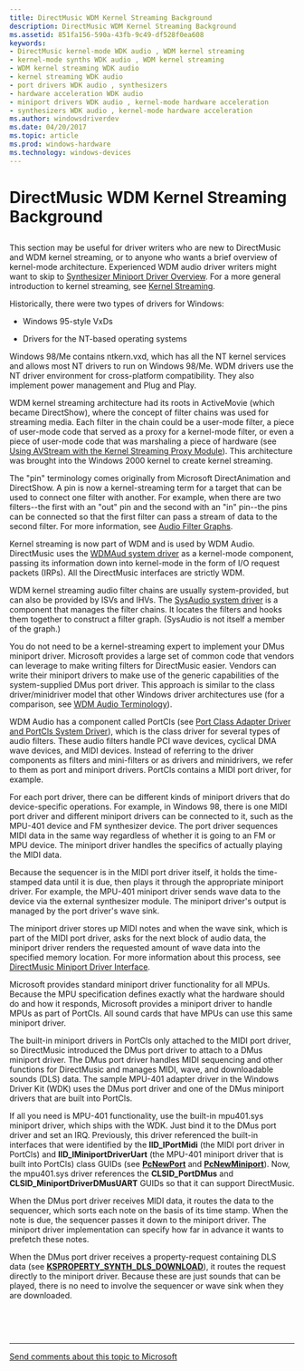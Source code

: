 ```yaml
---
title: DirectMusic WDM Kernel Streaming Background
description: DirectMusic WDM Kernel Streaming Background
ms.assetid: 851fa156-590a-43fb-9c49-df528f0ea608
keywords:
- DirectMusic kernel-mode WDK audio , WDM kernel streaming
- kernel-mode synths WDK audio , WDM kernel streaming
- WDM kernel streaming WDK audio
- kernel streaming WDK audio
- port drivers WDK audio , synthesizers
- hardware acceleration WDK audio
- miniport drivers WDK audio , kernel-mode hardware acceleration
- synthesizers WDK audio , kernel-mode hardware acceleration
ms.author: windowsdriverdev
ms.date: 04/20/2017
ms.topic: article
ms.prod: windows-hardware
ms.technology: windows-devices
---
```


# DirectMusic WDM Kernel Streaming Background


## <span id="directmusic_wdm_kernel_streaming_background"></span><span id="DIRECTMUSIC_WDM_KERNEL_STREAMING_BACKGROUND"></span>


This section may be useful for driver writers who are new to DirectMusic and WDM kernel streaming, or to anyone who wants a brief overview of kernel-mode architecture. Experienced WDM audio driver writers might want to skip to [Synthesizer Miniport Driver Overview](synthesizer-miniport-driver-overview.md). For a more general introduction to kernel streaming, see [Kernel Streaming](https://msdn.microsoft.com/library/windows/hardware/ff560842).

Historically, there were two types of drivers for Windows:

-   Windows 95-style VxDs

-   Drivers for the NT-based operating systems

Windows 98/Me contains ntkern.vxd, which has all the NT kernel services and allows most NT drivers to run on Windows 98/Me. WDM drivers use the NT driver environment for cross-platform compatibility. They also implement power management and Plug and Play.

WDM kernel streaming architecture had its roots in ActiveMovie (which became DirectShow), where the concept of filter chains was used for streaming media. Each filter in the chain could be a user-mode filter, a piece of user-mode code that served as a proxy for a kernel-mode filter, or even a piece of user-mode code that was marshaling a piece of hardware (see [Using AVStream with the Kernel Streaming Proxy Module](https://msdn.microsoft.com/library/windows/hardware/ff568671)). This architecture was brought into the Windows 2000 kernel to create kernel streaming.

The "pin" terminology comes originally from Microsoft DirectAnimation and DirectShow. A pin is now a kernel-streaming term for a target that can be used to connect one filter with another. For example, when there are two filters--the first with an "out" pin and the second with an "in" pin--the pins can be connected so that the first filter can pass a stream of data to the second filter. For more information, see [Audio Filter Graphs](audio-filter-graphs.md).

Kernel streaming is now part of WDM and is used by WDM Audio. DirectMusic uses the [WDMAud system driver](user-mode-wdm-audio-components.md#wdmaud_system_driver) as a kernel-mode component, passing its information down into kernel-mode in the form of I/O request packets (IRPs). All the DirectMusic interfaces are strictly WDM.

WDM kernel streaming audio filter chains are usually system-provided, but can also be provided by ISVs and IHVs. The [SysAudio system driver](kernel-mode-wdm-audio-components.md#sysaudio_system_driver) is a component that manages the filter chains. It locates the filters and hooks them together to construct a filter graph. (SysAudio is not itself a member of the graph.)

You do not need to be a kernel-streaming expert to implement your DMus miniport driver. Microsoft provides a large set of common code that vendors can leverage to make writing filters for DirectMusic easier. Vendors can write their miniport drivers to make use of the generic capabilities of the system-supplied DMus port driver. This approach is similar to the class driver/minidriver model that other Windows driver architectures use (for a comparison, see [WDM Audio Terminology](wdm-audio-terminology.md)).

WDM Audio has a component called PortCls (see [Port Class Adapter Driver and PortCls System Driver](kernel-mode-wdm-audio-components.md#port_class_adapter_driver_and_portcls_system_driver)), which is the class driver for several types of audio filters. These audio filters handle PCI wave devices, cyclical DMA wave devices, and MIDI devices. Instead of referring to the driver components as filters and mini-filters or as drivers and minidrivers, we refer to them as port and miniport drivers. PortCls contains a MIDI port driver, for example.

For each port driver, there can be different kinds of miniport drivers that do device-specific operations. For example, in Windows 98, there is one MIDI port driver and different miniport drivers can be connected to it, such as the MPU-401 device and FM synthesizer device. The port driver sequences MIDI data in the same way regardless of whether it is going to an FM or MPU device. The miniport driver handles the specifics of actually playing the MIDI data.

Because the sequencer is in the MIDI port driver itself, it holds the time-stamped data until it is due, then plays it through the appropriate miniport driver. For example, the MPU-401 miniport driver sends wave data to the device via the external synthesizer module. The miniport driver's output is managed by the port driver's wave sink.

The miniport driver stores up MIDI notes and when the wave sink, which is part of the MIDI port driver, asks for the next block of audio data, the miniport driver renders the requested amount of wave data into the specified memory location. For more information about this process, see [DirectMusic Miniport Driver Interface](directmusic-miniport-driver-interface.md).

Microsoft provides standard miniport driver functionality for all MPUs. Because the MPU specification defines exactly what the hardware should do and how it responds, Microsoft provides a miniport driver to handle MPUs as part of PortCls. All sound cards that have MPUs can use this same miniport driver.

The built-in miniport drivers in PortCls only attached to the MIDI port driver, so DirectMusic introduced the DMus port driver to attach to a DMus miniport driver. The DMus port driver handles MIDI sequencing and other functions for DirectMusic and manages MIDI, wave, and downloadable sounds (DLS) data. The sample MPU-401 adapter driver in the Windows Driver Kit (WDK) uses the DMus port driver and one of the DMus miniport drivers that are built into PortCls.

If all you need is MPU-401 functionality, use the built-in mpu401.sys miniport driver, which ships with the WDK. Just bind it to the DMus port driver and set an IRQ. Previously, this driver referenced the built-in interfaces that were identified by the **IID\_IPortMidi** (the MIDI port driver in PortCls) and **IID\_IMiniportDriverUart** (the MPU-401 miniport driver that is built into PortCls) class GUIDs (see [**PcNewPort**](https://msdn.microsoft.com/library/windows/hardware/ff537715) and [**PcNewMiniport**](https://msdn.microsoft.com/library/windows/hardware/ff537714)). Now, the mpu401.sys driver references the **CLSID\_PortDMus** and **CLSID\_MiniportDriverDMusUART** GUIDs so that it can support DirectMusic.

When the DMus port driver receives MIDI data, it routes the data to the sequencer, which sorts each note on the basis of its time stamp. When the note is due, the sequencer passes it down to the miniport driver. The miniport driver implementation can specify how far in advance it wants to prefetch these notes.

When the DMus port driver receives a property-request containing DLS data (see [**KSPROPERTY\_SYNTH\_DLS\_DOWNLOAD**](https://msdn.microsoft.com/library/windows/hardware/ff537396)), it routes the request directly to the miniport driver. Because these are just sounds that can be played, there is no need to involve the sequencer or wave sink when they are downloaded.

 

 


--------------------
[Send comments about this topic to Microsoft](mailto:wsddocfb@microsoft.com?subject=Documentation%20feedback%20[audio\audio]:%20DirectMusic%20WDM%20Kernel%20Streaming%20Background%20%20RELEASE:%20%287/18/2016%29&body=%0A%0APRIVACY%20STATEMENT%0A%0AWe%20use%20your%20feedback%20to%20improve%20the%20documentation.%20We%20don't%20use%20your%20email%20address%20for%20any%20other%20purpose,%20and%20we'll%20remove%20your%20email%20address%20from%20our%20system%20after%20the%20issue%20that%20you're%20reporting%20is%20fixed.%20While%20we're%20working%20to%20fix%20this%20issue,%20we%20might%20send%20you%20an%20email%20message%20to%20ask%20for%20more%20info.%20Later,%20we%20might%20also%20send%20you%20an%20email%20message%20to%20let%20you%20know%20that%20we've%20addressed%20your%20feedback.%0A%0AFor%20more%20info%20about%20Microsoft's%20privacy%20policy,%20see%20http://privacy.microsoft.com/default.aspx. "Send comments about this topic to Microsoft")


